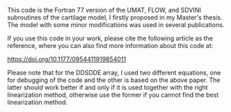 This code is the Fortran 77 version of the UMAT, FLOW, and SDVINI subroutines of the cartilage model, I firstly proposed in my Master's thesis. The model with some minor modifications was used in several publications.

If you use this code in your work, please cite the following article as the reference, where you can also find more information about this code at:

https://doi.org/10.1177/0954411919854011

Please note that for the DDSDDE array, I used two different equations, one for debugging of the code and the other is based on the above paper. The latter should work better if and only if it is used together with the right linearization method, otherwise use the former if you cannot find the best linearization method.
